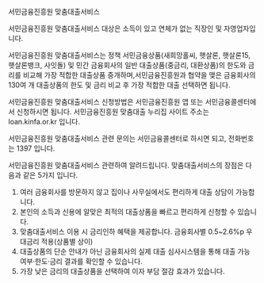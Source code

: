 서민금융진흥원 맞춤대출서비스

서민금융진흥원 맞춤대출서비스 대상은 소득이 있고 연체가 없는 직장인 및 자영업자입니다.

서민금융진흥원 맞춤대출서비스는 정책 서민금융상품(새희망홀씨, 햇살론, 햇살론15, 햇살론뱅크, 사잇돌) 및 민간 금융회사의 일반 대출상품(중금리, 대환상품)의 한도와 금리를 비교해 가장 적합한 대출상품 중개하며,서민금융진흥원과 협약을 맺은 금융회사의 130여 개 대출상품의 한도 및 금리 비교 후 가장 적합한 대출 선택하면 됩니다.

서민금융진흥원 맞춤대출서비스 신청방법은 서민금융진흥원 앱 또는 서민금융콜센터에서 신청하시면 됩니다.
서민금융진흥원 맞춤대출 누리집 사이트 주소는 loan.kinfa.or.kr 입니다.

서민금융진흥원 맞춤대출서비스 관련 문의는 서민금융콜센터로 하시면 되고, 전화번호는 1397 입니다.

서민금융진흥원 맞춤대출서비스 관련하여 알려드립니다.
맞춤대출서비스의 장점은 다음과 같은 5가지 입니다.
1. 여러 금융회사를 방문하지 않고 집이나 사무실에서도 편리하게 대출 상담이 가능합니다.
2. 본인의 소득과 신용에 알맞은 최적의 대출상품을 빠르고 편리하게 신청할 수 있습니다.
3. 맞춤대출서비스 이용 시 금리인하 혜택을 제공합니다. 금융회사별 0.5~2.6%p 우대금리 적용(상품별 상이)
4. 대출상품의 단순 안내가 아닌 금융회사의 실제 대출 심사시스템을 통해 대출 가능 여부·한도·금리 결과를 확인할 수 있습니다.
5. 가장 낮은 금리의 대출상품을 선택하여 이자 부담 절감 효과가 있습니다.